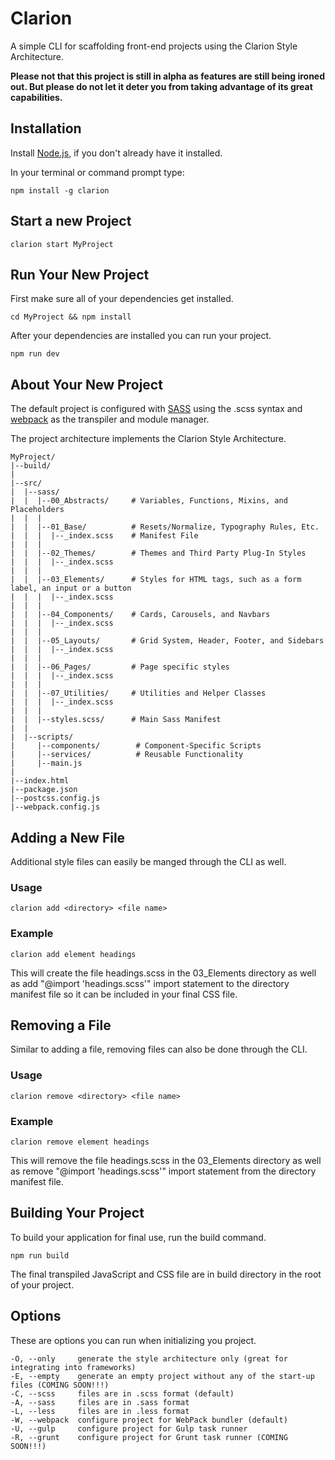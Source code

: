 # Clarion

A simple CLI for scaffolding front-end projects using the Clarion Style Architecture.

**Please not that this project is still in alpha as features are still being ironed out. But please do not let it deter you from taking advantage of its great capabilities.**

## Installation

Install [Node.js](https://nodejs.org/en/), if you don't already have it installed.

In your terminal or command prompt type:

    npm install -g clarion


## Start a new Project
    clarion start MyProject


## Run Your New Project
First make sure all of your dependencies get installed.

    cd MyProject && npm install

After your dependencies are installed you can run your project.

    npm run dev

## About Your New Project

The default project is configured with [SASS](http://sass-lang.com/) using the .scss syntax and [webpack](https://webpack.js.org/) as the transpiler and module manager.

The project architecture implements the Clarion Style Architecture.

    MyProject/
    |--build/
    |
    |--src/
    |  |--sass/
    |  |  |--00_Abstracts/     # Variables, Functions, Mixins, and Placeholders
    |  |  |
    |  |  |--01_Base/          # Resets/Normalize, Typography Rules, Etc.
    |  |  |  |--_index.scss    # Manifest File
    |  |  |
    |  |  |--02_Themes/        # Themes and Third Party Plug-In Styles
    |  |  |  |--_index.scss
    |  |  |
    |  |  |--03_Elements/      # Styles for HTML tags, such as a form label, an input or a button
    |  |  |  |--_index.scss
    |  |  |
    |  |  |--04_Components/    # Cards, Carousels, and Navbars
    |  |  |  |--_index.scss 
    |  |  |  
    |  |  |--05_Layouts/       # Grid System, Header, Footer, and Sidebars
    |  |  |  |--_index.scss
    |  |  |
    |  |  |--06_Pages/         # Page specific styles
    |  |  |  |--_index.scss
    |  |  |
    |  |  |--07_Utilities/     # Utilities and Helper Classes
    |  |  |  |--_index.scss
    |  |  |
    |  |  |--styles.scss/      # Main Sass Manifest
    |  |
    |  |--scripts/
    |     |--components/        # Component-Specific Scripts
    |     |--services/          # Reusable Functionality
    |     |--main.js
    |   
    |--index.html
    |--package.json
    |--postcss.config.js
    |--webpack.config.js

## Adding a New File

Additional style files can easily be manged through the CLI as well.

### Usage

    clarion add <directory> <file name>

### Example

    clarion add element headings

This will create the file headings.scss in the 03_Elements directory as well as add "@import 'headings.scss'" import statement to the directory manifest file so it can be included in your final CSS file.

## Removing a File

Similar to adding a file, removing files can also be done through the CLI.

### Usage

    clarion remove <directory> <file name>

### Example

    clarion remove element headings

This will remove the file headings.scss in the 03_Elements directory as well as remove "@import 'headings.scss'" import statement from the directory manifest file.

## Building Your Project

To build your application for final use, run the build command.

    npm run build

The final transpiled JavaScript and CSS file are in build directory in the root of your project.

## Options

These are options you can run when initializing you project.

    -O, --only     generate the style architecture only (great for integrating into frameworks)
    -E, --empty    generate an empty project without any of the start-up files (COMING SOON!!!)
    -C, --scss     files are in .scss format (default)
    -A, --sass     files are in .sass format
    -L, --less     files are in .less format
    -W, --webpack  configure project for WebPack bundler (default)
    -U, --gulp     configure project for Gulp task runner
    -R, --grunt    configure project for Grunt task runner (COMING SOON!!!)
